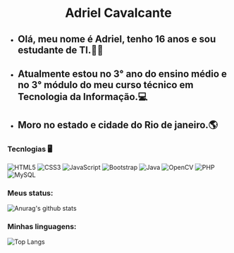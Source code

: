 <h1 align="center"> Adriel Cavalcante </h1>

- ## Olá, meu nome é Adriel, tenho 16 anos e sou estudante de TI.👨‍💻
- ## Atualmente estou no 3° ano do ensino médio e no 3° módulo do meu curso técnico em Tecnologia da Informação.💻
- ## Moro no estado e cidade do Rio de janeiro.🌎
### Tecnlogias 🖥
![HTML5](https://img.shields.io/badge/-HTML5-%23E44D27?style=flat-square&logo=html5&logoColor=ffffff) ![CSS3](https://img.shields.io/badge/-CSS3-%2300BFFF?style=flat-square&logo=CSS3&logoColor=ffffff) ![JavaScript](https://img.shields.io/badge/-JavaScript-%23FFC500?style=flat-square&logo=javascript&logoColor=ffffff) ![Bootstrap](https://img.shields.io/badge/-Bootstrap-563D7C?style=flat-square&logo=Bootstrap) ![Java](https://img.shields.io/badge/-Java-%23FF0000?style=flat-square&logo=Java&logoColor=ffffff) ![OpenCV](https://img.shields.io/badge/-OpenCV-%224169E1?style=flat-square&logo=OpenCV&logoColor=ffffff) ![PHP](https://img.shields.io/badge/-PHP-%236495ED?style=flat-square&logo=PHP&logoColor=ffffff) ![MySQL](https://img.shields.io/badge/-MySQL-%234169E1?style=flat-square&logo=MySQL&logoColor=ffffff)
### Meus status:
![Anurag's github stats](https://github-readme-stats.vercel.app/api?username=AdrielCavalcante&show_icons=true&theme=radical)
### Minhas linguagens:
![Top Langs](https://github-readme-stats.vercel.app/api/top-langs/?username=AdrielCavalcante&layout=compact&hide=Hack&show_icons=true)
